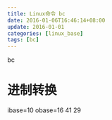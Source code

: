 ```yaml
---
title: Linux命令 bc
date: 2016-01-06T16:46:14+08:00
update: 2016-01-01
categories: [linux_base]
tags: [bc]
---
```

bc
# 进制转换
ibase=10
obase=16
41
29
